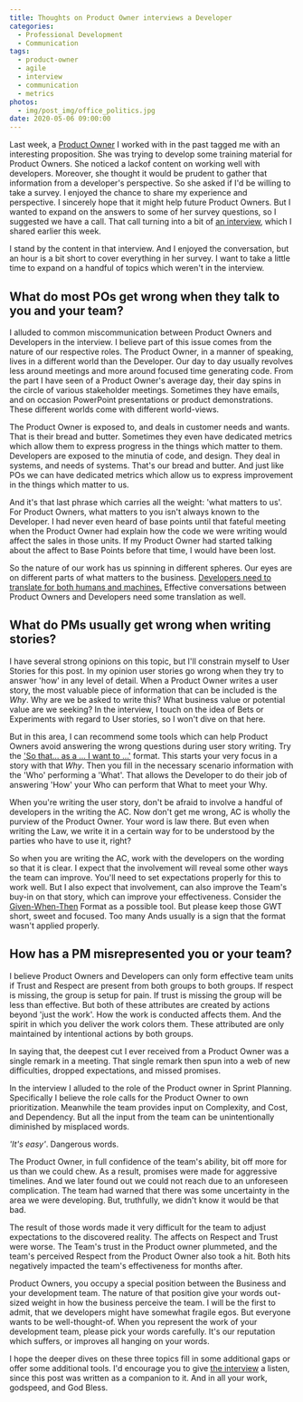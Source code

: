```yaml
---
title: Thoughts on Product Owner interviews a Developer
categories:
  - Professional Development
  - Communication
tags:
  - product-owner
  - agile
  - interview
  - communication
  - metrics
photos:
  - img/post_img/office_politics.jpg
date: 2020-05-06 09:00:00
---
```


Last week, a [Product Owner](https://www.linkedin.com/in/carol-tyger/) I worked with in the past tagged me with an interesting proposition. She was trying to develop some training material for Product Owners. She noticed a lackof content on working well with developers. Moreover, she thought it would be prudent to gather that information from a developer's perspective. So she asked if I'd be willing to take a survey. I enjoyed the chance to share my experience and perspective. I sincerely hope that it might help future Product Owners. But I wanted to expand on the answers to some of her survey questions, so I suggested we have a call. That call turning into a bit of [an interview](https://www.youtube.com/watch?v=Ld4Z929ZDzM), which I shared earlier this week.

I stand by the content in that interview. And I enjoyed the conversation, but an hour is a bit short to cover everything in her survey. I want to take a little time to expand on a handful of topics which weren't in the interview.

## What do most POs get wrong when they talk to you and your team?

I alluded to common miscommunication between Product Owners and Developers in the interview. I believe part of this issue comes from the nature of our respective roles. The Product Owner, in a manner of speaking, lives in a different world than the Developer. Our day to day usually revolves less around meetings and more around focused time generating code. From the part I have seen of a Product Owner's average day, their day spins in the circle of various stakeholder meetings. Sometimes they have emails, and on occasion PowerPoint presentations or product demonstrations. These different worlds come with different world-views.

The Product Owner is exposed to, and deals in customer needs and wants. That is their bread and butter. Sometimes they even have dedicated metrics which allow them to express progress in the things which matter to them. Developers are exposed to the minutia of code, and design. They deal in systems, and needs of systems. That's our bread and butter. And just like POs we can have dedicated metrics which allow us to express improvement in the things which matter to us.

And it's that last phrase which carries all the weight: 'what matters to us'. For Product Owners, what matters to you isn't always known to the Developer. I had never even heard of base points until that fateful meeting when the Product Owner had explain how the code we were writing would affect the sales in those units. If my Product Owner had started talking about the affect to Base Points before that time, I would have been lost.

So the nature of our work has us spinning in different spheres. Our eyes are on different parts of what matters to the business. [Developers need to translate for both humans and machines.](https://daniel.scheufler.io/2017/03/07/software-developers-are-translators/) Effective conversations between Product Owners and Developers need some translation as well.

## What do PMs usually get wrong when writing stories?

I have several strong opinions on this topic, but I'll constrain myself to User Stories for this post. In my opinion user stories go wrong when they try to answer 'how' in any level of detail. When a Product Owner writes a user story, the most valuable piece of information that can be included is the _Why_. Why are we be asked to write this? What business value or potential value are we seeking? In the interview, I touch on the idea of Bets or Experiments with regard to User stories, so I won't dive on that here.

But in this area, I can recommend some tools which can help Product Owners avoid answering the wrong questions during user story writing. Try the ['So that... as a ... I want to ...'](https://lassala.net/2020/03/26/are-your-user-stories-cinematic/) format. This starts your very focus in a story with that _Why_. Then you fill in the necessary scenario information with the 'Who' performing a 'What'. That allows the Developer to do their job of answering 'How' your Who can perform that What to meet your Why.

When you're writing the user story, don't be afraid to involve a handful of developers in the writing the AC. Now don't get me wrong, AC is wholly the purview of the Product Owner. Your word is law there. But even when writing the Law, we write it in a certain way for to be understood by the parties who have to use it, right?

So when you are writing the AC, work with the developers on the wording so that it is clear. I expect that the involvement will reveal some other ways the team can improve. You'll need to set expectations properly for this to work well. But I also expect that involvement, can also improve the Team's buy-in on that story, which can improve your effectiveness. Consider the [Given-When-Then](https://lassala.net/2017/07/21/no-gwt-no-code/) Format as a possible tool. But please keep those GWT short, sweet and focused. Too many Ands usually is a sign that the format wasn't applied properly.

## How has a PM misrepresented you or your team?

I believe Product Owners and Developers can only form effective team units if Trust and Respect are present from both groups to both groups. If respect is missing, the group is setup for pain. If trust is missing the group will be less than effective. But both of these attributes are created by actions beyond 'just the work'. How the work is conducted affects them. And the spirit in which you deliver the work colors them. These attributed are only maintained by intentional actions by both groups.

In saying that, the deepest cut I ever received from a Product Owner was a single remark in a meeting. That single remark then spun into a web of new difficulties, dropped expectations, and missed promises.

In the interview I alluded to the role of the Product owner in Sprint Planning. Specifically I believe the role calls for the Product Owner to own prioritization. Meanwhile the team provides input on Complexity, and Cost, and Dependency. But all the input from the team can be unintentionally diminished by misplaced words.

_'It's easy'_. Dangerous words.

The Product Owner, in full confidence of the team's ability, bit off more for us than we could chew. As a result, promises were made for aggressive timelines. And we later found out we could not reach due to an unforeseen complication. The team had warned that there was some uncertainty in the area we were developing. But, truthfully, we didn't know it would be that bad.

The result of those words made it very difficult for the team to adjust expectations to the discovered reality. The affects on Respect and Trust were worse. The Team's trust in the Product owner plummeted, and the team's perceived Respect from the Product Owner also took a hit. Both hits negatively impacted the team's effectiveness for months after.

Product Owners, you occupy a special position between the Business and your development team. The nature of that position give your words out-sized weight in how the business perceive the team. I will be the first to admit, that we developers might have somewhat fragile egos. But everyone wants to be well-thought-of. When you represent the work of your development team, please pick your words carefully. It's our reputation which suffers, or improves all hanging on your words.

I hope the deeper dives on these three topics fill in some additional gaps or offer some additional tools. I'd encourage you to give [the interview](https://www.youtube.com/watch?v=Ld4Z929ZDzM) a listen, since this post was written as a companion to it. And in all your work, godspeed, and God Bless.
